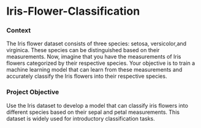 # Iris-Flower-Classification
### Context

The Iris flower dataset consists of three species: setosa, versicolor,and virginica. These species can be distinguished based on their measurements. Now, imagine that you have the measurements of Iris flowers categorized by their respective species. Your objective is to train a machine learning model that can learn from these measurements and accurately classify the Iris flowers into their respective species.

### Project Objective 

Use the Iris dataset to develop a model that can classify iris
flowers into different species based on their sepal and petal
measurements. This dataset is widely used for introductory
classification tasks.
